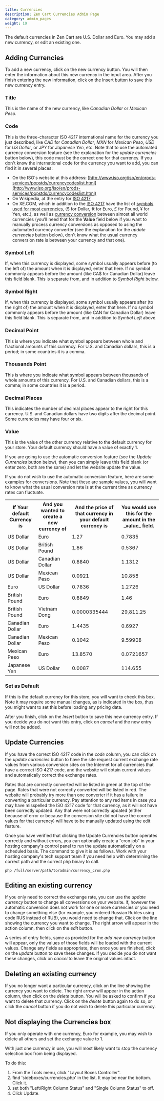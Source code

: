 ```yaml
---
title: Currencies 
description: Zen Cart Currencies Admin Page 
category: admin_pages
weight: 10
---
```



The default currencies in Zen Cart are U.S. Dollar and Euro. You may add a new currency, or edit an existing one.


## Adding Currencies

To add a new currency, click on the new currency button. You will then enter the information about this new currency in the input area. After you finish entering the new information, click on the Insert button to save this new currency entry.

### Title

This is the name of the new currency, like _Canadian Dollar_ or _Mexican Peso_.

### Code

This is the three-character ISO 4217 international name for the currency you just described, like _CAD_ for _Canadian Dollar_, _MXN_ for _Mexican Peso_, _USD_ for _US Dollar_, or _JPY_ for _Japanese Yen_, etc. Note that to use the automated currency conversion feature (see the explanation for the _update currencies_ button below), this code must be the correct one for that currency. If you don't know the international code for the currency you want to add, you can find it in several places:

*   On the ISO's website at this address: [http://www.iso.org/iso/en/prods-services/popstds/currencycodeslist.html](http://www.iso.org/iso/en/prods-services/popstds/currencycodeslist.html)
*   On Wikipedia, at the entry for [ISO 4217](http://en.wikipedia.org/wiki/ISO_4217)
*   On XE.COM, which in addition to the [ISO 4217](http://www.xe.com/iso4217.htm) have the list of [symbols used for most currencies](http://www.xe.com/symbols.htm), ($ for Dollar, ₭ for Euro, £ for Pound, ¥ for Yen, etc.), as well as [currency conversion](http://www.xe.com/ucc/) between almost all world currencies (you'll need that for the **Value** field below if you want to manually process currency conversions as opposed to using the automated currency converter (see the explanation for the _update currencies_ button below), don't know what the usual currency conversion rate is between your currency and that one).

### Symbol Left

If, when this currency is displayed, some symbol usually appears before (to the left of) the amount when it is displayed, enter that here. If no symbol commonly appears before the amount (like CA$ for Canadian Dollar) leave this field blank. This is separate from, and in addition to _Symbol Right_ below.

### Symbol Right

If, when this currency is displayed, some symbol usually appears after (to the right of) the amount when it is displayed, enter that here. If no symbol commonly appears before the amount (like CAN for Canadian Dollar) leave this field blank. This is separate from, and in addition to _Symbol Left_ above.

### Decimal Point

This is where you indicate what symbol appears between whole and fractional amounts of this currency. For U.S. and Canadian dollars, this is a period; in some countries it is a comma.

### Thousands Point

This is where you indicate what symbol appears between thousands of whole amounts of this currency. For U.S. and Canadian dollars, this is a comma; in some countries it is a period.

### Decimal Places

This indicates the number of decimal places appear to the right for this currency. U.S. and Canadian dollars have two digits after the decimal point. Some currencies may have four or six.

### Value

This is the value of the other currency relative to the default currency for your store. Your default currency should have a value of exactly 1\.

If you are going to use the automatic conversion feature (see the _Update Currencies_ button below), then you can simply leave this field blank (or enter zero, both are the same) and let the website update the value.

If you do not wish to use the automatic conversion feature, here are some examples for conversions. Note that these are sample values, you will want to know what the usual conversion rate is at the current time as currency rates can fluctuate.

<table>

<tbody>

<tr>

<th>If Your default Currency is</th>

<th>And you wanted to create a new currency of</th>

<th>And the price of that currency in your default currency is</th>

<th>You would use this for the amount in the _value_ field.</th>

</tr>

<tr>

<td>US Dollar</td>

<td>Euro</td>

<td>1.27</td>

<td>0.7835</td>

</tr>

<tr>

<td>US Dollar</td>

<td>British Pound</td>

<td>1.86</td>

<td>0.5367</td>

</tr>

<tr>

<td>US Dollar</td>

<td>Canadian Dollar</td>

<td>0.8840</td>

<td>1.1312</td>

</tr>

<tr>

<td>US Dollar</td>

<td>Mexican Peso</td>

<td>0.0921</td>

<td>10.858</td>

</tr>

<tr>

<td>Euro</td>

<td>US Dollar</td>

<td>0.7836</td>

<td>1.2726</td>

</tr>

<tr>

<td>British Pound</td>

<td>Euro</td>

<td>0.6849</td>

<td>1.46</td>

</tr>

<tr>

<td>British Pound</td>

<td>Vietnam Dong</td>

<td>0.0000335444</td>

<td>29,811.25</td>

</tr>

<tr>

<td>Canadian Dollar</td>

<td>Euro</td>

<td>1.4435</td>

<td>0.6927</td>

</tr>

<tr>

<td>Canadian Dollar</td>

<td>Mexican Peso</td>

<td>0.1042</td>

<td>9.59908</td>

</tr>

<tr>

<td>Mexican Peso</td>

<td>Euro</td>

<td>13.8570</td>

<td>0.0721657</td>

</tr>

<tr>

<td>Japanese Yen</td>

<td>US Dollar</td>

<td>0.0087</td>

<td>114.655</td>

</tr>

</tbody>

</table>

### Set as Default

If this is the default currency for this store, you will want to check this box. Note it may require some manual changes, as is indicated in the box, thus you might want to set this before loading any pricing data.

After you finish, click on the _Insert_ button to save this new currency entry. If you decide you do not want this entry, click on _cancel_ and the new entry will not be added.

## Update Currencies

If you have the correct ISO 4217 code in the _code_ column, you can click on the _update currencies_ button to have the site request current exchange rate values from various conversion sites on the Internet for all currencies that have a correct ISO 4217 code, and the website will obtain current values and automatically correct the exchange rates.

Rates that are correctly converted will be listed in green at the top of the page. Rates that were not correctly converted will be listed in red. The website will probably try more than one converter if it has a failure in converting a particular currency. Pay attention to any red items in case you may have misspelled the ISO 4217 code for that currency, as it will not have been correctly updated. Any that were not correctly updated (either because of error or because the conversion site did not have the correct values for that currency) will have to be manually updated using the edit feature.

Once you have verified that clicking the Update Currencies button operates correctly and without errors, you can optionally create a "cron job" in your hosting company's control panel to run the update automatically on a scheduled basis. The command to give it is as follows. Work with your hosting company's tech support team if you need help with determining the correct path and the correct php binary to call.

```code
php /full/server/path/to/admin/currency_cron.php
```

## Editing an existing currency

If you only need to correct the exchange rate, you can use the _update currency_ button to change all conversions on your website. If, however the automatic conversion does not work for one or more currencies or you need to change something else (for example, you entered Russian Rubles using code RUS instead of RUB), you would need to change that. Click on the line showing the currency you want to change. The right arrow will appear in the action column, then click on the _edit_ button.

A series of entry fields, same as provided for the _add new currency_ button will appear, only the values of those fields will be loaded with the current values. Change any fields as appropriate, then once you are finished, click on the _update_ button to save these changes. If you decide you do not want these changes, click on _cancel_ to leave the original values intact.

## Deleting an existing currency

If you no longer want a particular currency, click on the line showing the currency you want to delete. The right arrow will appear in the action column, then click on the _delete_ button. You will be asked to confirm if you want to delete that currency. Click on the _delete_ button again to do so, or click the _cancel_ button if you do not wish to delete this particular currency.

## Not displaying the Currencies box

If you only operate with one currency, Euro for example, you may wish to delete all others and set the exchange value to 1.

With just one currency in use, you will most likely want to stop the currency selection box from being displayed.

To do this:

1.  From the Tools menu, click "Layout Boxes Controller".
2.  find 'sideboxes/currencies.php' in the list. It may be near the bottom. Click it.
3.  set both "Left/Right Column Status" and "Single Column Status" to off.
4.  Click Update.

